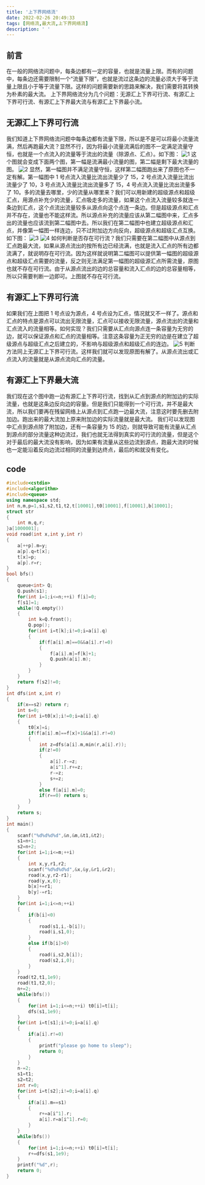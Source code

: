 ```yaml
---
title: '上下界网络流'
date: 2022-02-26 20:49:33
tags: [网络流,最大流,上下界网络流]
description: ' '
---
```


## 前言
在一般的网络流问题中，每条边都有一定的容量，也就是流量上限。而有的问题中，每条边还需要限制一个“流量下限”，也就是流过这条边的流量必须大于等于流量上限且小于等于流量下限。这样的问题需要新的思路来解决，我们需要将其转换为朴素的最大流。
上下界网络流分为几个问题：无源汇上下界可行流、有源汇上下界可行流、有源汇上下界最大流与有源汇上下界最小流。
## 无源汇上下界可行流
我们知道上下界网络流问题中每条边都有流量下限，所以是不是可以将最小流量流满，然后再跑最大流？显然不行，因为将最小流量流满后的图不一定满足流量守恒，也就是一个点流入的流量等于流出的流量（除源点、汇点）。如下图：
![1](/post-images/Upper-and-lower-bound-network-flow-1.png?500x)
这个图就会变成下面两个图，第一幅是流满最小流量的图，第二幅是剩下最大流量的图。
![2](/post-images/Upper-and-lower-bound-network-flow-2.png)
显然，第一幅图并不满足流量守恒，这样第二幅图跑出来了原图也不一定有解。第一幅图中 $1$ 号点流入流量比流出流量少了 $15$，$2$ 号点流入流量比流出流量少了 $10$，$3$ 号点流入流量比流出流量多了 $15$，$4$ 号点流入流量比流出流量多了 $10$。多的流量去哪里，少的流量从哪里来？我们可以用新建的超级源点和超级汇点，用源点补充少的流量，汇点吸走多的流量，如果这个点流入流量较多就连一条边到汇点，这个点流出流量较多从源点向这个点连一条边。但是超级源点和汇点并不存在，流量也不能这样流。所以源点补充的流量应该从第二幅图中来，汇点多出的流量也应该流到第二幅图中去。所以我们在第二幅图中也建立超级源点和汇点，并像第一幅图一样连边，只不过附加边方向反向，超级源点和超级汇点互换。如下图：
![3](/post-images/Upper-and-lower-bound-network-flow-3.png?500x)
![4](/post-images/Upper-and-lower-bound-network-flow-4.png?500x)
如何判断是否存在可行流？我们只需要在第二幅图中从源点到汇点跑最大流，如果从源点流出的按所有边已经流满，也就是流入汇点的所有边都流满了，就说明存在可行流。因为这样就说明第二幅图可以提供第一幅图的超级源点和超级汇点需要的流量，反之则无法满足第一幅图的超级源汇点所需流量，原图也就不存在可行流。由于从源点流出的边的总容量和流入汇点的边的总容量相等，所以只需要判断一边即可。上图就不存在可行流。
## 有源汇上下界可行流
如果我们在上图把 $1$ 号点设为源点，$4$ 号点设为汇点，情况就又不一样了。源点和汇点的特点是源点可以流出无限流量，汇点可以接收无限流量，源点流出的流量和汇点流入的流量相等。如何实现？我们只需要从汇点向源点连一条容量为无穷的边，就可以保证源点和汇点的流量相等。注意这条容量为正无穷的边是在建立了超级源点与超级汇点之后建立的，不影响与超级源点和超级汇点的连边。
![5](/post-images/Upper-and-lower-bound-network-flow-5.png)
判断方法同上无源汇上下界可行流。这样我们就可以发现原图有解了。从源点流出或汇点流入的流量就是从源点流向汇点的流量。
## 有源汇上下界最大流
我们现在这个图中跑一边有源汇上下界可行流，找到从汇点到源点的附加边的实际流量，也就是这条边反向边的容量。但是我们只能得到一个可行流，并不是最大流，所以我们要再在残留网络上从源点到汇点跑一边最大流，注意这时要先删去附加边。跑出来的最大流加上原来附加边的实际流量就是最大流。
我们可以发现图中汇点到源点除了附加边，还有一条容量为 $15$ 的边，则就导致可能有流量从汇点到源点的部分流量这种边流过，我们也就无法得到真实的可行流的流量，但是这个对于最后的最大流没有影响，因为如果有流量从这些边流到源点，跑最大流的时候也一定能沿着反向边流过相同的流量到达终点，最后的和就没有变化。
## code
```cpp
#include<cstdio>
#include<algorithm>
#include<queue>
using namespace std;
int n,m,p=1,s1,s2,t1,t2,t[10001],t0[10001],f[10001],b[10001];
struct str
{
    int m,q,r;
}a[1000001];
void road(int x,int y,int r)
{
    a[++p].m=y;
    a[p].q=t[x];
    t[x]=p;
    a[p].r=r;
}
bool bfs()
{
    queue<int> Q;
    Q.push(s1);
    for(int i=1;i<=n;++i) f[i]=0;
    f[s1]=1;
    while(!Q.empty())
    {
        int k=Q.front();
        Q.pop();
        for(int i=t[k];i!=0;i=a[i].q)
        {
            if(f[a[i].m]==0&&a[i].r!=0)
            {
                f[a[i].m]=f[k]+1;
                Q.push(a[i].m);
            }
        }
    }
    return f[s2]!=0;
}
int dfs(int x,int r)
{
    if(x==s2) return r;
    int s=0;
    for(int i=t0[x];i!=0;i=a[i].q)
    {
        t0[x]=i;
        if(f[a[i].m]==f[x]+1&&a[i].r!=0)
        {
            int z=dfs(a[i].m,min(r,a[i].r));
            if(z!=0)
            {
                a[i].r-=z;
                a[i^1].r+=z;
                r-=z;
                s+=z;
            }
            else f[a[i].m]=0;
            if(r==0) return s; 
        }
    }
    return s;
}
int main()
{
    scanf("%d%d%d%d",&n,&m,&t1,&t2);
    s1=n+1;
    s2=n+2;
    for(int i=1;i<=m;++i)
    {
        int x,y,r1,r2;
        scanf("%d%d%d%d",&x,&y,&r1,&r2);
        road(x,y,r2-r1);
        road(y,x,0);
        b[x]+=r1;
        b[y]-=r1;
    }
    for(int i=1;i<=n;++i)
    {
        if(b[i]<0)
        {
            road(s1,i,-b[i]);
            road(i,s1,0);
        }
        else if(b[i]>0)
        {
            road(i,s2,b[i]);
            road(s2,i,0);
        }
    }
    road(t2,t1,1e9);
    road(t1,t2,0);
    n+=2;
    while(bfs())
    {
        for(int i=1;i<=n;++i) t0[i]=t[i];
        dfs(s1,1e9);
    }
    for(int i=t[s1];i!=0;i=a[i].q)
    {
        if(a[i].r!=0)
        {
            printf("please go home to sleep");
            return 0;
        }
    }
    n-=2;
    s1=t1;
    s2=t2;
    int r=0;
    for(int i=t[s2];i!=0;i=a[i].q)
    {
        if(a[i].m==s1)
        {
            r+=a[i^1].r;
            a[i].r=a[i^1].r=0;
        }
    }
    while(bfs())
    {
        for(int i=1;i<=n;++i) t0[i]=t[i];
        r+=dfs(s1,1e9);
    }
    printf("%d",r);
    return 0;
}
```